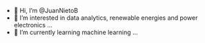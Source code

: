 - 👋 Hi, I’m @JuanNietoB
- 👀 I’m interested in data analytics, renewable energies and power electronics ...
- 🌱 I’m currently learning machine learning ...
<!---- 💞️ I’m looking to collaborate on ...
<!---- 📫 How to reach me ...
<!---- 😄 Pronouns: ...
<!---- ⚡ Fun fact: ...

<!---
JuanNietoB/JuanNietoB is a ✨ special ✨ repository because its `README.md` (this file) appears on your GitHub profile.
You can click the Preview link to take a look at your changes.
<!---
